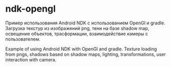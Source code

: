 # ndk-opengl
Пример использования Android NDK с использованием OpenGl и gradle. Загрузка текстур из изображений png, тени на базе shadow map, освещение объектов, трасформации, взаимодействие камеры с пользователем.

Example of using Android NDK with OpenGl and gradle. Texture loading from pngs, shadows based on shadow maps, lighting, transformations, user interaction with camera. 
